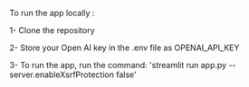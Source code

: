 To run the app locally :

1- Clone the repository

2- Store your Open AI key in the .env file as OPENAI_API_KEY

3- To run the app, run the command:
'streamlit run app.py --server.enableXsrfProtection false'

